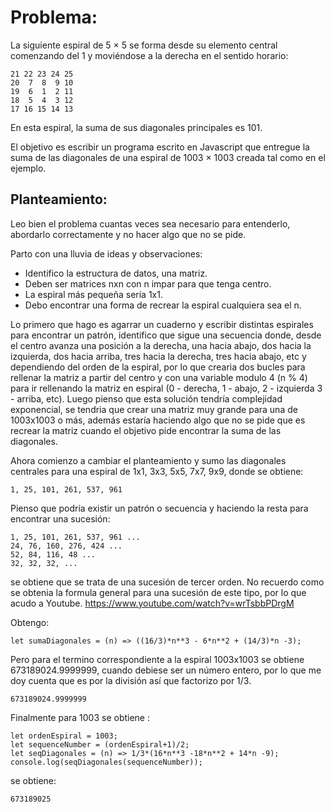 # Problema:
La siguiente espiral de 5 × 5 se forma desde su elemento central comenzando del 1 y moviéndose a la derecha en el sentido horario:
```
21 22 23 24 25
20  7  8  9 10
19  6  1  2 11
18  5  4  3 12
17 16 15 14 13
```

En esta espiral, la suma de sus diagonales principales es 101.

El objetivo es escribir un programa escrito en Javascript que entregue la suma de las diagonales de una espiral de 1003 × 1003 creada tal como en el ejemplo.
## Planteamiento:
Leo bien el problema cuantas veces sea necesario para entenderlo, abordarlo correctamente y no hacer algo que no se pide. 

Parto con una lluvia de ideas y observaciones:
- Identifico la estructura de datos, una matriz.
- Deben ser matrices nxn con n impar para que tenga centro.
- La espiral más pequeña sería 1x1.
- Debo encontrar una forma de recrear la espiral cualquiera sea el n.

Lo primero que hago es agarrar un cuaderno y escribir distintas espirales para encontrar un patrón, identifico que sigue una secuencia donde, desde el centro avanza una posición a la derecha, una hacia abajo, dos hacia la izquierda, dos hacia arriba, tres hacia la derecha, tres hacia abajo, etc y dependiendo del orden de la espiral, por lo que crearia dos bucles para rellenar la matriz a partir del centro y con una variable modulo 4 (n % 4) para ir rellenando la matriz en espiral (0 - derecha, 1 - abajo, 2 - izquierda 3 - arriba, etc). Luego pienso que esta solución tendría complejidad exponencial, se tendria que crear una matriz muy grande para una de 1003x1003 o más, además estaría haciendo algo que no se pide que es recrear la matriz cuando el objetivo pide encontrar la suma de las diagonales.

Ahora comienzo a cambiar el planteamiento y sumo las diagonales centrales para una espiral de 1x1, 3x3, 5x5, 7x7, 9x9, donde se obtiene:

```
1, 25, 101, 261, 537, 961
```

Pienso que podria existir un patrón o secuencia y haciendo la resta para encontrar una sucesión:

```
1, 25, 101, 261, 537, 961 ...
24, 76, 160, 276, 424 ...
52, 84, 116, 48 ...
32, 32, 32, ...
```
se obtiene que se trata de una sucesión de tercer orden. No recuerdo como se obtenia la formula general para una sucesión de este tipo, por lo que acudo a Youtube. https://www.youtube.com/watch?v=wrTsbbPDrgM

Obtengo:

```
let sumaDiagonales = (n) => ((16/3)*n**3 - 6*n**2 + (14/3)*n -3);
```

Pero para el termino correspondiente a la espiral 1003x1003 se obtiene 673189024.9999999, cuando debiese ser un número entero, por lo que me doy cuenta que es por la división así que factorizo por 1/3.

```
673189024.9999999
```

Finalmente para 1003 se obtiene :

```
let ordenEspiral = 1003;
let sequenceNumber = (ordenEspiral+1)/2;
let seqDiagonales = (n) => 1/3*(16*n**3 -18*n**2 + 14*n -9);
console.log(seqDiagonales(sequenceNumber));
```

se obtiene:
```
673189025
```














